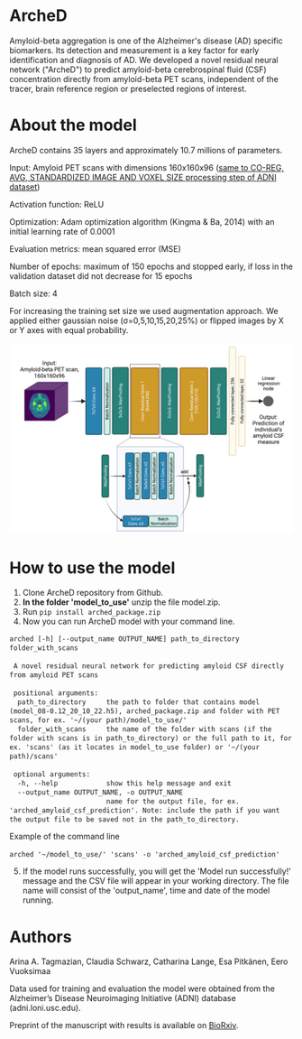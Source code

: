 # ArcheD
Amyloid-beta aggregation is one of the Alzheimer's disease (AD) specific biomarkers. Its detection and measurement is a key factor for early identification and diagnosis of AD. We developed a novel residual neural network ("ArcheD") to predict amyloid-beta cerebrospinal fluid (CSF) concentration directly from amyloid-beta PET scans, independent of the tracer, brain reference region or preselected regions of interest. 
# About the model
ArcheD contains 35 layers and approximately 10.7 millions of parameters. 

Input: Amyloid PET scans with dimensions 160x160x96 ([same to CO-REG, AVG, STANDARDIZED IMAGE AND VOXEL SIZE processing step of ADNI dataset](https://adni.loni.usc.edu/methods/pet-analysis-method/pet-analysis/))

Activation function: ReLU

Optimization: Adam optimization algorithm (Kingma & Ba, 2014) with an initial learning rate of 0.0001

Evaluation metrics: mean squared error (MSE)

Number of epochs: maximum of 150 epochs and stopped early, if loss in the validation dataset did not decrease for 15 epochs 

Batch size: 4

For increasing the training set size we used augmentation approach. We applied either gaussian noise (σ=0,5,10,15,20,25%) or flipped images by X or Y axes with equal probability.

![plot](arched_architechture.png)


# How to use the model
1. Clone ArcheD repository from Github.
2. **In the folder 'model_to_use'** unzip the file model.zip.
3. Run `pip install arched_package.zip`
4. Now you can run ArcheD model with your command line.

```  
arched [-h] [--output_name OUTPUT_NAME] path_to_directory folder_with_scans

 A novel residual neural network for predicting amyloid CSF directly from amyloid PET scans

 positional arguments:
  path_to_directory     the path to folder that contains model (model_08-0.12_20_10_22.h5), arched_package.zip and folder with PET scans, for ex. '~/(your path)/model_to_use/'
  folder_with_scans     the name of the folder with scans (if the folder with scans is in path_to_directory) or the full path to it, for ex. 'scans' (as it locates in model_to_use folder) or '~/(your path)/scans'

 optional arguments:
  -h, --help            show this help message and exit
  --output_name OUTPUT_NAME, -o OUTPUT_NAME
                        name for the output file, for ex. 'arched_amyloid_csf_prediction'. Note: include the path if you want the output file to be saved not in the path_to_directory.
```

Example of the command line

`arched '~/model_to_use/' 'scans' -o 'arched_amyloid_csf_prediction'` 

5. If the model runs successfully, you will get the 'Model run successfully!' message and the CSV file will appear in your working directory. The file name will consist of the 'output_name', time and date of the model running.

# Authors
Arina A. Tagmazian, Claudia Schwarz, Catharina Lange, Esa Pitkänen, Eero Vuoksimaa

Data used for training and evaluation the model were obtained from the Alzheimer’s Disease Neuroimaging Initiative (ADNI) database (adni.loni.usc.edu). 

Preprint of the manuscript with results is available on [BioRxiv](https://www.biorxiv.org/content/10.1101/2023.06.20.545686v2). 
